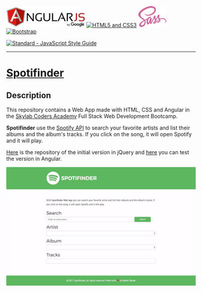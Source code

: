[![AngularJS](https://github.com/MarioTerron/logo-images/blob/master/logos/angularjs.png)](https://angularjs.org/) [![HTML5 and CSS3](https://github.com/MarioTerron/logo-images/blob/master/logos/html5-css3-js.png)](http://www.w3.org/)
[![SASS](https://github.com/MarioTerron/logo-images/blob/master/logos/sass.png)](http://sass-lang.com/) [![Bootstrap](https://github.com/MarioTerron/logo-images/blob/master/logos/bootstrap.png)](http://getbootstrap.com/)

[![Standard - JavaScript Style Guide](https://img.shields.io/badge/code%20style-standard-brightgreen.svg)](http://standardjs.com/)

---


# [Spotifinder](https://marioterron.github.io/spotifinder-angular) #

## Description ##

This repository contains a Web App made with HTML, CSS and Angular in the [Skylab Coders Academy](http://www.skylabcoders.com/es/) Full Stack Web Development Bootcamp.

**Spotifinder** use the [Spotify API](https://developer.spotify.com/web-api/) to search your favorite artists and list their albums and the album's tracks. If you click on the song, it will open Spotify and it will play.

[Here](https://github.com/MarioTerron/spotifinder) is the repository of the initial version
in jQuery and [here](https://marioterron.github.io/spotifinder-angular) you can test the version in Angular.

![Snapshot](img/full-site.jpeg)
